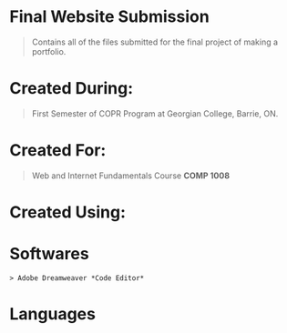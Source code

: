 # Final Website Submission
> Contains all of the files submitted for the final project of making a portfolio.

# Created During:
> First Semester of COPR Program at Georgian College, Barrie, ON.

# Created For:
> Web and Internet Fundamentals Course **COMP 1008**

# Created Using:
  # Softwares
    > Adobe Dreamweaver *Code Editor*
  # Languages
  
